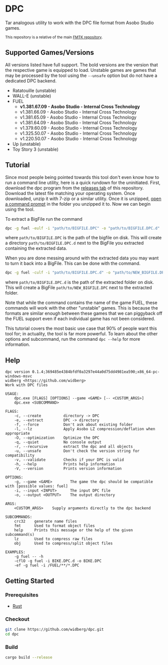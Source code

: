 # DPC

Tar analogous utility to work with the DPC file format from Asobo Studio games.

<sup>This repository is a relative of the main [FMTK repository](https://github.com/widberg/fmtk).</sup>

## Supported Games/Versions

All versions listed have full support. The bold versions are the version that the respective game is equipped to load. Unstable games are games that may be processed by the tool using the `--unsafe` option but do not have a dedicated DPC backend.

* Ratatouille (unstable)
* WALL-E (unstable)
* FUEL
  * **v1.381.67.09 - Asobo Studio - Internal Cross Technology**
  * v1.381.66.09 - Asobo Studio - Internal Cross Technology
  * v1.381.65.09 - Asobo Studio - Internal Cross Technology
  * v1.381.64.09 - Asobo Studio - Internal Cross Technology
  * v1.379.60.09 - Asobo Studio - Internal Cross Technology
  * v1.325.50.07 - Asobo Studio - Internal Cross Technology
  * v1.220.50.07 - Asobo Studio - Internal Cross Technology
* Up (unstable)
* Toy Story 3 (unstable)

## Tutorial

Since most people being pointed towards this tool don't even know how to run a command line utility, here is a quick rundown for the uninitiated.
First, download the dpc program from the [releases tab](https://github.com/widberg/dpc/releases) of this repository. Download the latest file matching your operating system. Once downloaded, unzip it with 7-zip or a similar utility.
Once it is unzipped, [open a command prompt](https://www.thewindowsclub.com/how-to-open-command-prompt-from-right-click-menu) in the folder you unzipped it to.
Now we can begin using the tool.

To extract a BigFile run the command
```sh
dpc -g fuel -eulf -i "path/to/BIGFILE.DPC" -o "path/to/BIGFILE.DPC.d"
```
where `path/to/BIGFILE.DPC` is the path of the bigfile on disk. This will create a directory `path/to/BIGFILE.DPC.d` next to the BigFile you extracted containing the extracted data.

When you are done messing around with the extracted data you may want to turn it back into a BigFile. This can be done with the command.
```sh
dpc -g fuel -culf -i "path/to/BIGFILE.DPC.d" -o "path/to/NEW_BIGFILE.DPC"
```
where `path/to/BIGFILE.DPC.d` is the path of the extracted folder on disk. This will create a BigFile `path/to/NEW_BIGFILE.DPC` next to the extracted folder.

Note that while the command contains the name of the game FUEL, these commands will work with the other "unstable" games. This is because the formats are similar enough between these games that we can piggyback off the FUEL support even if each individual game has not been considered.

This tutorial covers the most basic use case that 90% of people want this tool for; in actuality, the tool is far more powerful. To learn about the other options and subcommand, run the command `dpc --help` for more information.

## Help

```plaintext
dpc version 0.1.4;369485e4384bfdf0a3297e44a0d75dd4981ea590;x86_64-pc-windows-msvc
widberg <https://github.com/widberg>
Work with DPC files

USAGE:
    dpc.exe [FLAGS] [OPTIONS] --game <GAME> [-- <CUSTOM_ARGS>]
    dpc.exe <SUBCOMMAND>

FLAGS:
    -c, --create          directory -> DPC
    -e, --extract         DPC -> directory
    -f, --force           Don't ask about existing folder
    -l, --lz              Apply Asobo LZ compression/deflation when appropriate
    -O, --optimization    Optimize the DPC
    -q, --quiet           No console output
    -r, --recursive       extract the dpc and all objects
    -u, --unsafe          Don't check the version string for compatibility
    -v, --validate        Checks if your DPC is valid
    -h, --help            Prints help information
    -V, --version         Prints version information

OPTIONS:
    -g, --game <GAME>        The game the dpc should be compatible with [possible values: fuel]
    -i, --input <INPUT>      The input DPC file
    -o, --output <OUTPUT>    The output directory

ARGS:
    <CUSTOM_ARGS>    Supply arguments directly to the dpc backend

SUBCOMMANDS:
    crc32    generate name files
    fmt      Used to format object files
    help     Prints this message or the help of the given subcommand(s)
    lz       Used to compress raw files
    obj      Used to compress/split object files

EXAMPLES:
    -g fuel -- -h
    -cflO -g fuel -i BIKE.DPC.d -o BIKE.DPC
    -ef -g fuel -i /FUEL/**/*.DPC
```

## Getting Started

### Prerequisites

* [Rust](https://www.rust-lang.org/)

### Checkout

```sh
git clone https://github.com/widberg/dpc.git
cd dpc
```

### Build

```sh
cargo build --release
```

